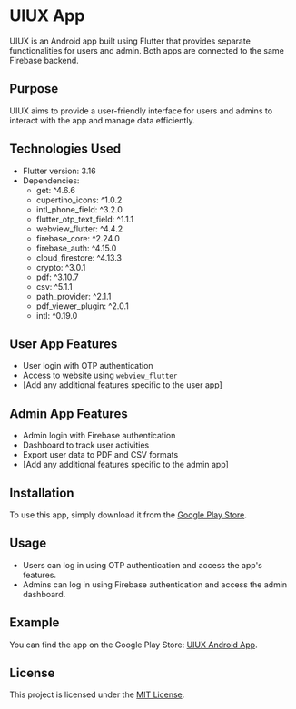 # UIUX App

UIUX is an Android app built using Flutter that provides separate functionalities for users and admin. Both apps are connected to the same Firebase backend.

## Purpose
UIUX aims to provide a user-friendly interface for users and admins to interact with the app and manage data efficiently.

## Technologies Used
- Flutter version: 3.16
- Dependencies:
  - get: ^4.6.6
  - cupertino_icons: ^1.0.2
  - intl_phone_field: ^3.2.0
  - flutter_otp_text_field: ^1.1.1
  - webview_flutter: ^4.4.2
  - firebase_core: ^2.24.0
  - firebase_auth: ^4.15.0
  - cloud_firestore: ^4.13.3
  - crypto: ^3.0.1
  - pdf: ^3.10.7
  - csv: ^5.1.1
  - path_provider: ^2.1.1
  - pdf_viewer_plugin: ^2.0.1
  - intl: ^0.19.0

## User App Features
- User login with OTP authentication
- Access to website using `webview_flutter`
- [Add any additional features specific to the user app]

## Admin App Features
- Admin login with Firebase authentication
- Dashboard to track user activities
- Export user data to PDF and CSV formats
- [Add any additional features specific to the admin app]

## Installation
To use this app, simply download it from the [Google Play Store](https://play.google.com/store/apps/details?id=com.mrmjaz.uiux).

## Usage
- Users can log in using OTP authentication and access the app's features.
- Admins can log in using Firebase authentication and access the admin dashboard.

## Example
You can find the app on the Google Play Store: [UIUX Android App](https://play.google.com/store/apps/details?id=com.mrmjaz.uiux).

## License
This project is licensed under the [MIT License](LICENSE).
